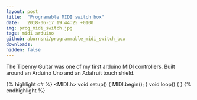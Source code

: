 ```yaml
---
layout: post
title:  "Programable MIDI switch box"
date:   2018-06-17 19:44:25 +0100
img: prog_midi_switch.jpg
tags: midi arduino
github: aburnsni/programmable_midi_switch_box
downloads:
hidden: false
---
```

The Tipenny Guitar was one of my first arduino MIDI controllers.
Built around an Arduino Uno and an Adafruit touch shield.

{% highlight c# %}
<MIDI.h>
void setup() {
MIDI.begin();
}
void loop() {
}
{% endhighlight %}
